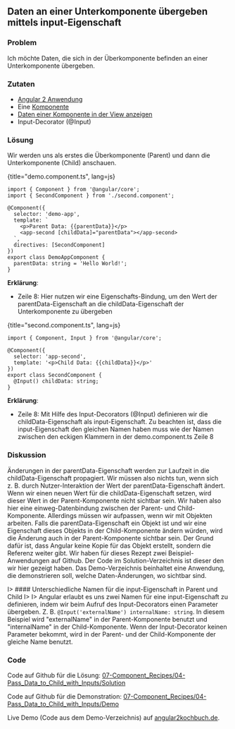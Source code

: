 ## Daten an einer Unterkomponente übergeben mittels input-Eigenschaft

### Problem

Ich möchte Daten, die sich in der Überkomponente befinden an einer Unterkomponente übergeben.

### Zutaten

* [Angular 2 Anwendung](#c02-angular-app)
* Eine [Komponente](#c02-component-definition)
* [Daten einer Komponente in der View anzeigen](#c03-show-data)
* Input-Decorator (@Input)

### Lösung

Wir werden uns als erstes die Überkomponente (Parent) und dann die Unterkomponente (Child) anschauen.

{title="demo.component.ts", lang=js}
```
import { Component } from '@angular/core';
import { SecondComponent } from './second.component';

@Component({
  selector: 'demo-app',
  template: `
    <p>Parent Data: {{parentData}}</p>
    <app-second [childData]="parentData"></app-second>
  `,
  directives: [SecondComponent]
})
export class DemoAppComponent {
  parentData: string = 'Hello World!';
}
```

__Erklärung__:

* Zeile 8: Hier nutzen wir eine Eigenschafts-Bindung, um den Wert der parentData-Eigenschaft an die childData-Eigenschaft der Unterkomponente zu übergeben

{title="second.component.ts", lang=js}
```
import { Component, Input } from '@angular/core';

@Component({
  selector: 'app-second',
  template: '<p>Child Data: {{childData}}</p>'
})
export class SecondComponent {
  @Input() childData: string;
}
```

__Erklärung__:

* Zeile 8: Mit Hilfe des Input-Decorators (@Input) definieren wir die childData-Eigenschaft als input-Eigenschaft. Zu beachten ist, dass die input-Eigenschaft den gleichen Namen haben muss wie der Namen zwischen den eckigen Klammern in der demo.component.ts Zeile 8

### Diskussion

Änderungen in der parentData-Eigenschaft werden zur Laufzeit in die childData-Eigenschaft propagiert.
Wir müssen also nichts tun, wenn sich z. B. durch Nutzer-Interaktion der Wert der parentData-Eigenschaft ändert.
Wenn wir einen neuen Wert für die childData-Eigenschaft setzen, wird dieser Wert in der Parent-Komponente nicht sichtbar sein.
Wir haben also hier eine einweg-Datenbindung zwischen der Parent- und Child-Komponente.
Allerdings müssen wir aufpassen, wenn wir mit Objekten arbeiten.
Falls die parentData-Eigenschaft ein Objekt ist und wir eine Eigenschaft dieses Objekts in der Child-Komponente ändern würden, wird die Änderung auch in der Parent-Komponente sichtbar sein.
Der Grund dafür ist, dass Angular keine Kopie für das Objekt erstellt, sondern die Referenz weiter gibt.
Wir haben für dieses Rezept zwei Beispiel-Anwendungen auf Github.
Der Code im Solution-Verzeichnis ist dieser den wir hier gezeigt haben.
Das Demo-Verzeichnis beinhaltet eine Anwendung, die demonstrieren soll, welche Daten-Änderungen, wo sichtbar sind.

I> #### Unterschiedliche Namen für die input-Eigenschaft in Parent und Child
I>
I> Angular erlaubt es uns zwei Namen für eine input-Eigenschaft zu definieren, indem wir beim Aufruf des Input-Decorators einen Parameter übergeben. Z. B. `@Input('externalName') internalName: string`. In diesem Beispiel wird "externalName" in der Parent-Komponente benutzt und "internalName" in der Child-Komponente. Wenn der Input-Decorator keinen Parameter bekommt, wird in der Parent- und der Child-Komponente der gleiche Name benutzt.

### Code

Code auf Github für die Lösung: [07-Component\_Recipes/04-Pass\_Data\_to\_Child\_with\_Inputs/Solution](https://github.com/jsperts/angular2_kochbuch_code/tree/master/07-Component_Recipes/04-Pass_Data_to_Child_with_Inputs/Solution)

Code auf Github für die Demonstration: [07-Component\_Recipes/04-Pass\_Data\_to\_Child\_with\_Inputs/Demo](https://github.com/jsperts/angular2_kochbuch_code/tree/master/07-Component_Recipes/04-Pass_Data_to_Child_with_Inputs/Demo)

Live Demo (Code aus dem Demo-Verzeichnis) auf [angular2kochbuch.de](http://angular2kochbuch.de/examples/code/07-Component_Recipes/05-Pass_Data_to_Child_with_Inputs/Demo/index.html).

